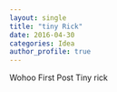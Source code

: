 ```yaml
---
layout: single
title: "tiny Rick"
date: 2016-04-30
categories: Idea
author_profile: true
---
```

Wohoo First Post
Tiny rick